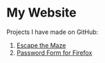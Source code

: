 # My Website

Projects I have made on GitHub:
1. [Escape the Maze](https://github.com/joshlsastro/Escape_The_Maze)
2. [Password Form for Firefox](password_form.html)
